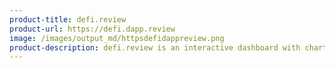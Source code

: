 ```yaml
---
product-title: defi.review
product-url: https://defi.dapp.review
image: /images/output_md/httpsdefidappreview.png
product-description: defi.review is an interactive dashboard with charts tracking key metrics for DeFi projects.
---
```

